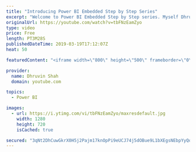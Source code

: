 ```yaml
---
title: "Introducing Power BI Embedded Step by Step Series"
excerpt: "Welcome to Power BI Embedded Step by Step series. Myself Dhruvin Shah. The entire series is dedicated to the Intermediate level of Power BI folks. The series covers step by step guide to embed the Power BI report in any third-party custom application or SaaS application.  This is Intermediate Level of"
originalUrl: https://youtube.com/watch?v=tbFNzEamZyo
type: video
price: Free
length: PT3M28S
publishedDateTime: 2019-03-19T17:12:07Z
heat: 50

featuredContent: "<iframe width=\"800\" height=\"500\" frameborder=\"0\" src=\"https://www.youtube.com/embed/tbFNzEamZyo\" allow=\"accelerometer; autoplay; encrypted-media; gyroscope; picture-in-picture\" allowfullscreen></iframe>"

provider:
  name: Dhruvin Shah
  domain: youtube.com

topics:
  - Power BI

images:
  - url: https://i.ytimg.com/vi/tbFNzEamZyo/maxresdefault.jpg
    width: 1280
    height: 720
    isCached: true

secured: "3qNt2DhCuwGkrX0H5j2Pajm17knOpPi9eUCJ74j5dOBue9L1bXEgsNEbpYyQoygRY1dP750jRdkXuwNfMfdxeOs2AsHPwBzdnUHJ9BQF+ssgOIJY7mM62pmpU5DKu8oW0xJTpyIVWQFDJ77t0NwmMuCLD5sgHEV82pQyOEKE+o1VuRZr+H3K7h3cMvDAIdX2uJU9S8i5PQNeEAEqKILsGot4fM6LV6W884lJbVxumQlCTbxPKcGb9i989C6MVPOxq6mdX4c2K8Mah6x+SGrHDws0IGXRR3dfZ+78MmVCGjUghthkzDSm/z/3I0Ed9MDut1P+iNDLGZp/5ATRg5Z02jX41LP7zYzFzfglLuKziUV/q64PNguRVCL1x4NSJCl7IzQedcpNYauKrvc9iuv8Bmgd4ZQ8992rSuO2mGEfktw=;sn6qGmggwd9mmFt1U8ptew=="
---
```


